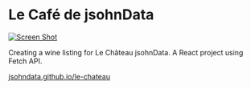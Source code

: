 # Le Café de jsohnData
[![Screen Shot](https://jsohndata.github.io/le-chateau/images/screen-shot.png)](https://jsohndata.github.io/le-chateau)

Creating a wine listing for Le Château jsohnData. A React project using Fetch API.

[jsohndata.github.io/le-chateau](https://jsohndata.github.io/le-chateau)